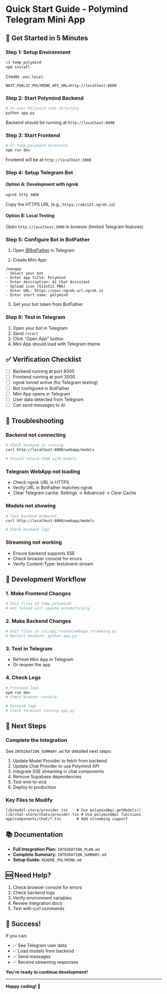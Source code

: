 # Quick Start Guide - Polymind Telegram Mini App

## 🚀 Get Started in 5 Minutes

### Step 1: Setup Environment

```bash
cd temp_polymind
npm install
```

Create `.env.local`:
```env
NEXT_PUBLIC_POLYMIND_API_URL=http://localhost:8000
```

### Step 2: Start Polymind Backend

```bash
# In your Polymind root directory
python app.py
```

Backend should be running at `http://localhost:8000`

### Step 3: Start Frontend

```bash
# In temp_polymind directory
npm run dev
```

Frontend will be at `http://localhost:3000`

### Step 4: Setup Telegram Bot

#### Option A: Development with ngrok

```bash
ngrok http 3000
```

Copy the HTTPS URL (e.g., `https://abc123.ngrok.io`)

#### Option B: Local Testing

Open `http://localhost:3000` in browser (limited Telegram features)

### Step 5: Configure Bot in BotFather

1. Open [@BotFather](https://t.me/botfather) in Telegram

2. Create Mini App:
```
/newapp
- Select your bot
- Enter app title: Polymind
- Enter description: AI Chat Assistant
- Upload icon (512x512 PNG)
- Enter URL: https://your-ngrok-url.ngrok.io
- Enter short name: polymind
```

3. Get your bot token from BotFather

### Step 6: Test in Telegram

1. Open your bot in Telegram
2. Send `/start`
3. Click "Open App" button
4. Mini App should load with Telegram theme

## ✅ Verification Checklist

- [ ] Backend running at port 8000
- [ ] Frontend running at port 3000
- [ ] ngrok tunnel active (for Telegram testing)
- [ ] Bot configured in BotFather
- [ ] Mini App opens in Telegram
- [ ] User data detected from Telegram
- [ ] Can send messages to AI

## 🔧 Troubleshooting

### Backend not connecting

```bash
# Check backend is running
curl http://localhost:8000/webapp/models

# Should return JSON with models
```

### Telegram WebApp not loading

- Check ngrok URL is HTTPS
- Verify URL in BotFather matches ngrok
- Clear Telegram cache: Settings → Advanced → Clear Cache

### Models not showing

```bash
# Test backend endpoint
curl http://localhost:8000/webapp/models

# Check backend logs
```

### Streaming not working

- Ensure backend supports SSE
- Check browser console for errors
- Verify Content-Type: text/event-stream

## 📱 Development Workflow

### 1. Make Frontend Changes

```bash
# Edit files in temp_polymind/
# Hot reload will update automatically
```

### 2. Make Backend Changes

```bash
# Edit files in src/api/routes/webapp_streaming.py
# Restart backend: python app.py
```

### 3. Test in Telegram

- Refresh Mini App in Telegram
- Or reopen the app

### 4. Check Logs

```bash
# Frontend logs
npm run dev
# Check browser console

# Backend logs
# Check terminal running app.py
```

## 🎯 Next Steps

### Complete the Integration

See `INTEGRATION_SUMMARY.md` for detailed next steps:

1. Update Model Provider to fetch from backend
2. Update Chat Provider to use Polymind API
3. Integrate SSE streaming in chat components
4. Remove Supabase dependencies
5. Test end-to-end
6. Deploy to production

### Key Files to Modify

```
lib/model-store/provider.tsx    # Use polymindApi.getModels()
lib/chat-store/chats/provider.tsx # Use polymindApi functions
app/components/chat/*.tsx       # Add streaming support
```

## 📚 Documentation

- **Full Integration Plan:** `INTEGRATION_PLAN.md`
- **Complete Summary:** `INTEGRATION_SUMMARY.md`
- **Setup Guide:** `README_POLYMIND.md`

## 🆘 Need Help?

1. Check browser console for errors
2. Check backend logs
3. Verify environment variables
4. Review integration docs
5. Test with curl commands

## 🎉 Success!

If you can:
- ✅ See Telegram user data
- ✅ Load models from backend
- ✅ Send messages
- ✅ Receive streaming responses

**You're ready to continue development!**

---

**Happy coding! 🚀**
